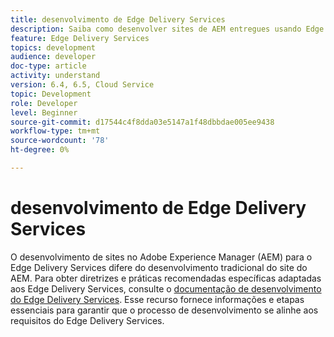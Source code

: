 ```yaml
---
title: desenvolvimento de Edge Delivery Services
description: Saiba como desenvolver sites de AEM entregues usando Edge Delivery Services.
feature: Edge Delivery Services
topics: development
audience: developer
doc-type: article
activity: understand
version: 6.4, 6.5, Cloud Service
topic: Development
role: Developer
level: Beginner
source-git-commit: d17544c4f8dda03e5147a1f48dbbdae005ee9438
workflow-type: tm+mt
source-wordcount: '78'
ht-degree: 0%

---
```


# desenvolvimento de Edge Delivery Services

O desenvolvimento de sites no Adobe Experience Manager (AEM) para o Edge Delivery Services difere do desenvolvimento tradicional do site do AEM. Para obter diretrizes e práticas recomendadas específicas adaptadas aos Edge Delivery Services, consulte o [documentação de desenvolvimento do Edge Delivery Services](../edge-delivery-services/developing/prerequisites.md). Esse recurso fornece informações e etapas essenciais para garantir que o processo de desenvolvimento se alinhe aos requisitos do Edge Delivery Services.
